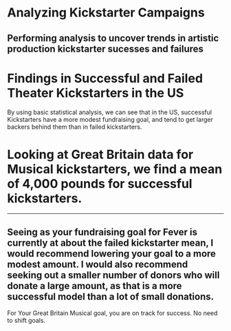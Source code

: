 # Analyzing Kickstarter Campaigns

Performing analysis to uncover trends in artistic production kickstarter sucesses and failures
---
# Findings in Successful and Failed Theater Kickstarters in the US 
By using basic statistical analysis, we can see that in the US, successful Kickstarters have a more modest fundraising goal, and tend to get larger backers behind them than in failed kickstarters. 

# Looking at Great Britain data for Musical kickstarters, we find a mean of 4,000 pounds for successful kickstarters.
---
Seeing as your fundraising goal for Fever is currently at about the failed kickstarter mean, I would recommend lowering your goal to a more modest amount. I would also recommend seeking out a smaller number of donors who will donate a large amount, as that is a more successful model than a lot of small donations. 
---
For Your Great Britain Musical goal, you are on track for success. No need to shift goals. 
